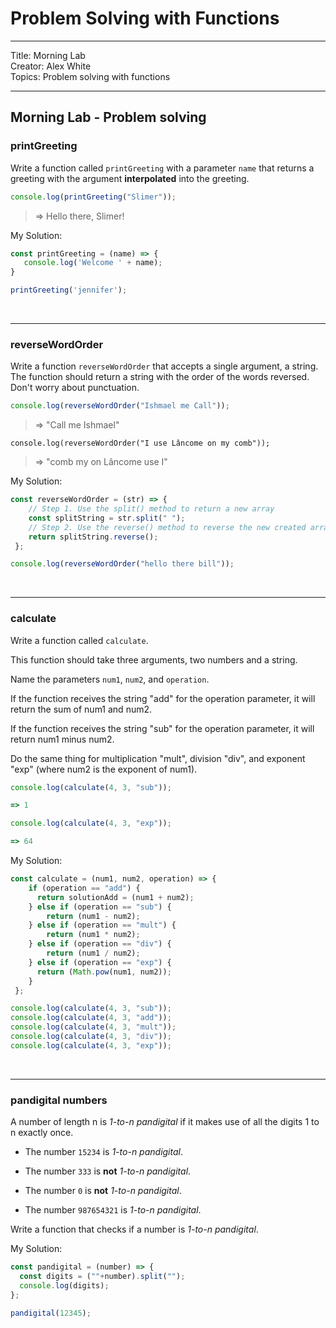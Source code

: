 # Problem Solving with Functions

<hr>
Title: Morning Lab<br>
Creator: Alex White<br>
Topics: Problem solving with functions<br>
<hr>

## Morning Lab - Problem solving

### printGreeting

Write a function called `printGreeting` with a parameter `name` that returns a greeting with the argument **interpolated** into the greeting.

```javascript
console.log(printGreeting("Slimer"));
```
> => Hello there, Slimer!

My Solution:

```javascript
const printGreeting = (name) => {
   console.log('Welcome ' + name);
}

printGreeting('jennifer');
```
<br>
<hr>

### reverseWordOrder

Write a function `reverseWordOrder` that accepts a single argument, a string. The function should return a string with the order of the words reversed. Don't worry about punctuation.

```javascript
console.log(reverseWordOrder("Ishmael me Call"));
```

> => "Call me Ishmael"


```
console.log(reverseWordOrder("I use Lâncome on my comb"));
```

> => "comb my on Lâncome use I"

My Solution:

```javascript
const reverseWordOrder = (str) => {
    // Step 1. Use the split() method to return a new array
    const splitString = str.split(" ");
    // Step 2. Use the reverse() method to reverse the new created array, and return
    return splitString.reverse();
 };

console.log(reverseWordOrder("hello there bill"));
```
<br>
<hr>

### calculate

Write a function called `calculate`.

This function should take three arguments, two numbers and a string.

Name the parameters `num1`, `num2`, and `operation`.

If the function receives the string "add" for the operation parameter, it will return the sum of num1 and num2.

If the function receives the string "sub" for the operation parameter, it will return num1 minus num2.

Do the same thing for multiplication "mult", division "div", and exponent "exp" (where num2 is the exponent of num1).

```javascript
console.log(calculate(4, 3, "sub"));

=> 1
```

```javascript
console.log(calculate(4, 3, "exp"));

=> 64
```
My Solution:

```javascript
const calculate = (num1, num2, operation) => {
    if (operation == "add") {
      return solutionAdd = (num1 + num2);
    } else if (operation == "sub") {
        return (num1 - num2);
    } else if (operation == "mult") {
        return (num1 * num2);
    } else if (operation == "div") {
        return (num1 / num2);
    } else if (operation == "exp") {
      return (Math.pow(num1, num2));
    }
 };

console.log(calculate(4, 3, "sub"));
console.log(calculate(4, 3, "add"));
console.log(calculate(4, 3, "mult"));
console.log(calculate(4, 3, "div"));
console.log(calculate(4, 3, "exp"));
```
<br>
<hr>

### pandigital numbers

A number of length n is _1-to-n pandigital_ if it makes use of all the digits 1 to n exactly once.

- The number `15234` is _1-to-n pandigital_.

- The number `333` is **not** _1-to-n pandigital_.

- The number `0` is **not** _1-to-n pandigital_.

- The number `987654321` is _1-to-n pandigital_.


Write a function that checks if a number is _1-to-n pandigital_.

My Solution:

```javascript
const pandigital = (number) => {
  const digits = (""+number).split("");
  console.log(digits);
};

pandigital(12345);
```
